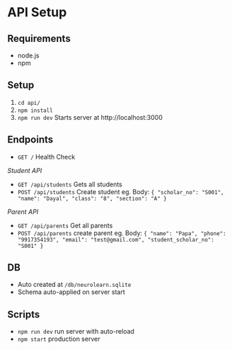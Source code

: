# API Setup

## Requirements
- node.js
- npm

## Setup
1. `cd api/`
2. `npm install`
3. `npm run dev` Starts server at http://localhost:3000

## Endpoints
- `GET /` Health Check

_Student API_
- `GET /api/students` Gets all students
- `POST /api/students` Create student
eg. Body: `{ "scholar_no": "S001", "name": "Dayal", "class": "8", "section": "A" }`

_Parent API_
- `GET /api/parents` Get all parents
- `POST /api/parents` create parent
eg. Body: `{ "name": "Papa", "phone": "9917354193", "email": "test@gmail.com", "student_scholar_no": "S001" }`

## DB
- Auto created at `/db/neurolearn.sqlite`
- Schema auto-applied on server start

## Scripts
- `npm run dev` run server with auto-reload
- `npm start` production server

